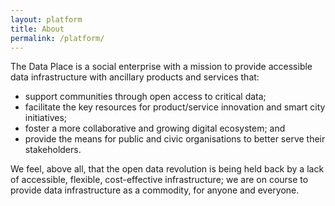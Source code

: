 ```yaml
---
layout: platform
title: About
permalink: /platform/
---
```


The Data Place is a social enterprise with a mission to provide accessible data infrastructure with ancillary products and services that:

* support communities through open access to critical data;
* facilitate the key resources for product/service innovation and smart city initiatives;
* foster a more collaborative and growing digital ecosystem; and
* provide the means for public and civic organisations to better serve their stakeholders.

We feel, above all, that the open data revolution is being held back by a lack of accessible, flexible, cost-effective infrastructure; we are on course to provide data infrastructure as a commodity, for anyone and everyone.